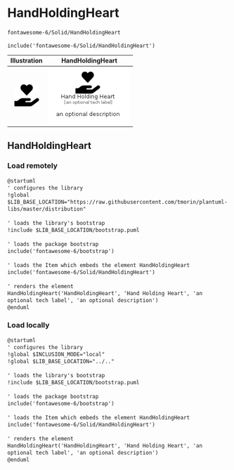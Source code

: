 # HandHoldingHeart


```text
fontawesome-6/Solid/HandHoldingHeart
```

```text
include('fontawesome-6/Solid/HandHoldingHeart')
```



| Illustration | HandHoldingHeart |
| :---: | :---: |
| ![illustration for Illustration](../../fontawesome-6/Solid/HandHoldingHeart.png) | ![illustration for HandHoldingHeart](../../fontawesome-6/Solid/HandHoldingHeart.Local.png) |




## HandHoldingHeart

### Load remotely
```plantuml
@startuml
' configures the library
!global $LIB_BASE_LOCATION="https://raw.githubusercontent.com/tmorin/plantuml-libs/master/distribution"

' loads the library's bootstrap
!include $LIB_BASE_LOCATION/bootstrap.puml

' loads the package bootstrap
include('fontawesome-6/bootstrap')

' loads the Item which embeds the element HandHoldingHeart
include('fontawesome-6/Solid/HandHoldingHeart')

' renders the element
HandHoldingHeart('HandHoldingHeart', 'Hand Holding Heart', 'an optional tech label', 'an optional description')
@enduml
```

### Load locally
```plantuml
@startuml
' configures the library
!global $INCLUSION_MODE="local"
!global $LIB_BASE_LOCATION="../.."

' loads the library's bootstrap
!include $LIB_BASE_LOCATION/bootstrap.puml

' loads the package bootstrap
include('fontawesome-6/bootstrap')

' loads the Item which embeds the element HandHoldingHeart
include('fontawesome-6/Solid/HandHoldingHeart')

' renders the element
HandHoldingHeart('HandHoldingHeart', 'Hand Holding Heart', 'an optional tech label', 'an optional description')
@enduml
```


